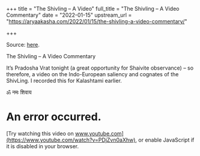 +++
title = "The Shivling – A Video"
full_title = "The Shivling – A Video Commentary"
date = "2022-01-15"
upstream_url = "https://aryaakasha.com/2022/01/15/the-shivling-a-video-commentary/"

+++

Source: [here](https://aryaakasha.com/2022/01/15/the-shivling-a-video-commentary/).

The Shivling – A Video Commentary

It’s Pradosha Vrat tonight (a great opportunity for Shaivite observance) – so therefore, a video on the Indo-European saliency and cognates of the ShivLing. I recorded this for Kalashtami earlier.

ॐ नमः शिवाय


# An error occurred.

[Try watching this video on www.youtube.com](https://www.youtube.com/watch?v=PDjZvn0aXhw), or enable JavaScript if it is disabled in your browser.
